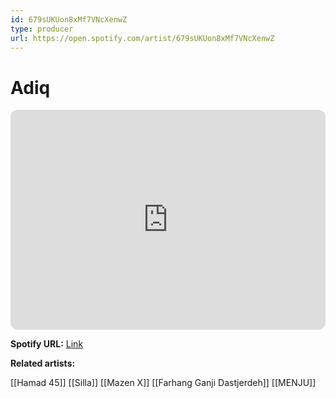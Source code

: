 ```yaml
---
id: 679sUKUon8xMf7VNcXenwZ
type: producer
url: https://open.spotify.com/artist/679sUKUon8xMf7VNcXenwZ
---
```

# Adiq

<iframe style="border-radius:12px" src="https://open.spotify.com/embed/artist/679sUKUon8xMf7VNcXenwZ" width="100%" height="352" frameBorder="0" allowfullscreen="" allow="autoplay; clipboard-write; encrypted-media; fullscreen; picture-in-picture" loading="lazy"></iframe>

**Spotify URL:** [Link](https://open.spotify.com/artist/679sUKUon8xMf7VNcXenwZ)

**Related artists:**

[[Hamad 45]]
[[Silla]]
[[Mazen X]]
[[Farhang Ganji Dastjerdeh]]
[[MENJU]]
